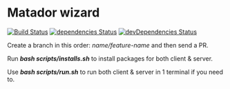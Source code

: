 # Matador wizard

[![Build Status](https://travis-ci.org/ChainSafe/matador-wizard.svg?token=opV4qzqkJyBQJnAzAWUj&branch=master)](https://travis-ci.org/ChainSafe/matador-wizard)
[![dependencies Status](https://david-dm.org/ChainSafe/matador-wizard/status.svg?style=flat-square)](https://david-dm.org/ChainSafe/matador-wizard)
[![devDependencies Status](https://david-dm.org/ChainSafe/matador-wizard/status.svg?style=flat-square)](https://david-dm.org/ChainSafe/matador-wizard?type=dev)
  
Create a branch in this order: _name/feature-name_ and then send a PR.  
  
Run **_bash scripts/installs.sh_** to install packages for both client & server.  
  
Use **_bash scripts/run.sh_** to run both client & server in 1 terminal if you need to.